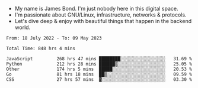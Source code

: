 - My name is James Bond. I'm just nobody here in this digital space. 
- I'm passionate about GNU/Linux, infrastructure, networks & protocols. 
- Let's dive deep & enjoy with beautiful things that happen in the backend world.


<!--START_SECTION:waka-->

```text
From: 18 July 2022 - To: 09 May 2023

Total Time: 848 hrs 4 mins

JavaScript         268 hrs 47 mins ████████░░░░░░░░░░░░░░░░░   31.69 %
Python             212 hrs 28 mins ██████▒░░░░░░░░░░░░░░░░░░   25.05 %
Other              174 hrs 5 mins  █████░░░░░░░░░░░░░░░░░░░░   20.53 %
Go                 81 hrs 18 mins  ██▒░░░░░░░░░░░░░░░░░░░░░░   09.59 %
CSS                27 hrs 57 mins  ▓░░░░░░░░░░░░░░░░░░░░░░░░   03.30 %
```

<!--END_SECTION:waka-->
